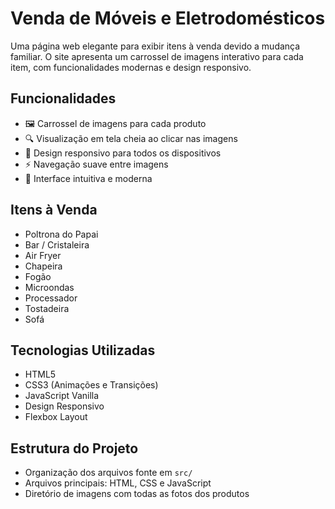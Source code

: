 # Venda de Móveis e Eletrodomésticos

Uma página web elegante para exibir itens à venda devido a mudança familiar. O site apresenta um carrossel de imagens interativo para cada item, com funcionalidades modernas e design responsivo.

## Funcionalidades

- 🖼️ Carrossel de imagens para cada produto
- 🔍 Visualização em tela cheia ao clicar nas imagens
- 📱 Design responsivo para todos os dispositivos
- ⚡ Navegação suave entre imagens
- 🎯 Interface intuitiva e moderna

## Itens à Venda

- Poltrona do Papai
- Bar / Cristaleira
- Air Fryer
- Chapeira
- Fogão
- Microondas
- Processador
- Tostadeira
- Sofá

## Tecnologias Utilizadas

- HTML5
- CSS3 (Animações e Transições)
- JavaScript Vanilla
- Design Responsivo
- Flexbox Layout

## Estrutura do Projeto

- Organização dos arquivos fonte em `src/`
- Arquivos principais: HTML, CSS e JavaScript
- Diretório de imagens com todas as fotos dos produtos

